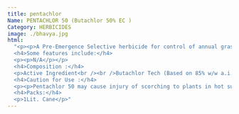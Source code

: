 ```yaml
---
title: pentachlor
Name: PENTACHLOR 50 (Butachlor 50% EC )
Category: HERBICIDES
image: ./bhavya.jpg
html:
  "<p><p>A Pre-Emergence Selective herbicide for control of annual grasses and broad leaf weeds of transplanted paddy.Some of the Important weeds controlled are Cyperus difformis,Cyperus Iria,Echinochola Colonum,Echinochola crusgali,Eleusine indica,Eclipta alba ect.</p></p>
  <h4>Some features include:</h4>
  <p><p>N/A</p></p>
  <h4>Composition :</h4>
  <p>Active Ingredient<br /><br />Butachlor Tech (Based on 85% w/w a.i.) : 58.03% w/w<br /><br />Petroleum Solvent :Kerosene : 36.98% w/w<br /><br />Emulsifiers : Na-Salt of alkyl aryl sulphonate : 4.38% w/w<br /><br />Poly Oxy ethylene ether : 0.61% w/w<br /><br />Total : 100.0 w/w</p>
  <h4>Caution for Use :</h4>
  <p><p>Pentachlor 50 may cause injury of scorching to plants in hot sun, so spraying should be done in morning or evening .Avoid spray getting into eyes or nose, Wear protective clothing rubber gloves, face shield and dust mask.<br /><br />Do not eat,drink or smoke while spray .Wash hands and body parts exposed to during with soap and water.<br /><br />Keep for away from children , animal feed, food stuff, Store in cool and dry place. Destory empty containers .Do not use empty containers for storage of food,grains and animal feed.<br /><br /><br />Symptoms of poisoning :<br /><br />Irritation to eyes and skin<br />First aid :<br /><br />Injections of small amounts are best treated by. (A) Syrup of ipecac, followed by 1-2 glasses of water</p></p>
  <h4>Packs:</h4>
  <p>1Lit. Cane</p>"
---
```

